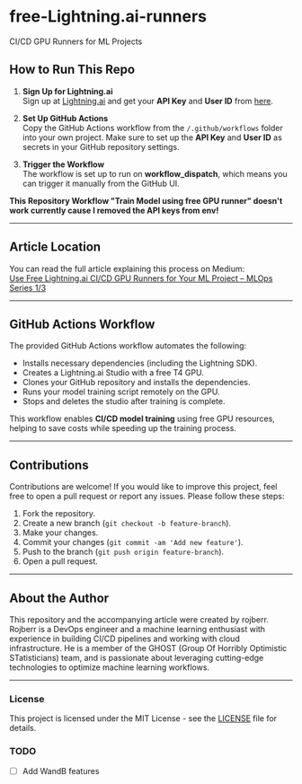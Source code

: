 # free-Lightning.ai-runners
CI/CD GPU Runners for ML Projects

## How to Run This Repo

1. **Sign Up for Lightning.ai**  
   Sign up at [Lightning.ai](https://lightning.ai/sign-up) and get your **API Key** and **User ID** from [here](https://lightning.ai/<username>/<teamspace>/studios?settings=keys).

2. **Set Up GitHub Actions**  
   Copy the GitHub Actions workflow from the `/.github/workflows` folder into your own project. Make sure to set up the **API Key** and **User ID** as secrets in your GitHub repository settings.

3. **Trigger the Workflow**  
   The workflow is set up to run on **workflow_dispatch**, which means you can trigger it manually from the GitHub UI.

**This Repository Workflow "Train Model using free GPU runner" doesn't work currently cause I removed the API keys from env!**

---

## Article Location

You can read the full article explaining this process on Medium:  
[Use Free Lightning.ai CI/CD GPU Runners for Your ML Project – MLOps Series 1/3](https://medium.com/@jakub.drzymala.blog/use-free-lightning-ai-ci-cd-gpu-runners-for-your-ml-project-mlops-chronicles-1-3-e69617d6b954)

---

## GitHub Actions Workflow

The provided GitHub Actions workflow automates the following:

- Installs necessary dependencies (including the Lightning SDK).
- Creates a Lightning.ai Studio with a free T4 GPU.
- Clones your GitHub repository and installs the dependencies.
- Runs your model training script remotely on the GPU.
- Stops and deletes the studio after training is complete.

This workflow enables **CI/CD model training** using free GPU resources, helping to save costs while speeding up the training process.

---

## Contributions

Contributions are welcome! If you would like to improve this project, feel free to open a pull request or report any issues. Please follow these steps:

1. Fork the repository.
2. Create a new branch (`git checkout -b feature-branch`).
3. Make your changes.
4. Commit your changes (`git commit -am 'Add new feature'`).
5. Push to the branch (`git push origin feature-branch`).
6. Open a pull request.

---

## About the Author

This repository and the accompanying article were created by rojberr. Rojberr is a DevOps engineer and a machine learning enthusiast with experience in building CI/CD pipelines and working with cloud infrastructure. He is a member of the GHOST (Group Of Horribly Optimistic STatisticians) team, and is passionate about leveraging cutting-edge technologies to optimize machine learning workflows.

---

### License

This project is licensed under the MIT License - see the [LICENSE](LICENSE) file for details.

### TODO
- [ ] Add WandB features
